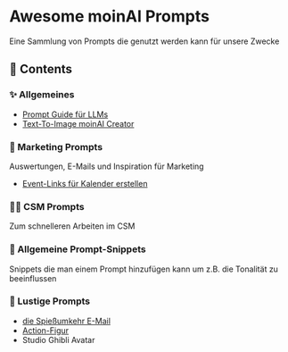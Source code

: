 # Awesome moinAI Prompts
Eine Sammlung von Prompts die genutzt werden kann für unsere Zwecke
## 📂 Contents
### ✨ Allgemeines
- [Prompt Guide für LLMs](https://github.com/moinrobert/moinai-prompts/blob/main/Prompt%20Guide.md)
- [Text-To-Image moinAI Creator](https://github.com/moinrobert/moinai-prompts/blob/main/Text-To-Image%20Creator.md)

### 🎺 Marketing Prompts
Auswertungen, E-Mails und Inspiration für Marketing
- [Event-Links für Kalender erstellen]([https://github.com/moinrobert/moinai-prompts/blob/main/Text-To-Image%20Creator.md](https://github.com/moinrobert/moinai-prompts/blob/main/event-links-erstellen))
### 👩‍🔧 CSM Prompts
Zum schnelleren Arbeiten im CSM
### 🚀 Allgemeine Prompt-Snippets
Snippets die man einem Prompt hinzufügen kann um z.B. die Tonalität zu beeinflussen
### 🐤 Lustige Prompts
- [die Spießumkehr E-Mail](https://github.com/moinrobert/moinai-prompts/blob/main/Spie%C3%9Fumkehr%20Mail.md)
- [Action-Figur](https://github.com/moinrobert/moinai-prompts/blob/main/Action-Figur%20Prompt.md)
- Studio Ghibli Avatar
